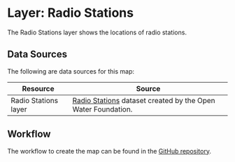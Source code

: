 # Layer: Radio Stations #

The Radio Stations layer shows the locations of radio stations.

## Data Sources ##

The following are data sources for this map:

| **Resource** | **Source** |
| -- | -- |
| Radio Stations layer | [Radio Stations](https://data.openwaterfoundation.org/state/co/owf/news-orgs/) dataset created by the Open Water Foundation. |

## Workflow ##

The workflow to create the map can be found in the [GitHub repository](https://github.com/OpenWaterFoundation/owf-infomapper-co-saint-vrain/tree/master/workflow/BasinEntities/Education-Organizations).
